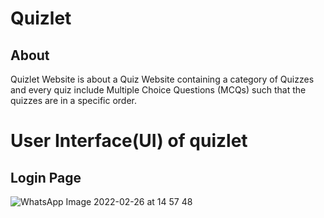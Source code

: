 # Quizlet


## About

Quizlet Website is about a Quiz Website containing a category of Quizzes and every quiz include Multiple Choice Questions (MCQs) such that the quizzes are in a specific order.

# User Interface(UI) of quizlet

## Login Page
![WhatsApp Image 2022-02-26 at 14 57 48](https://user-images.githubusercontent.com/68992855/156103070-d5de69f3-e520-475d-b9f4-d27f38c9880d.jpeg)
